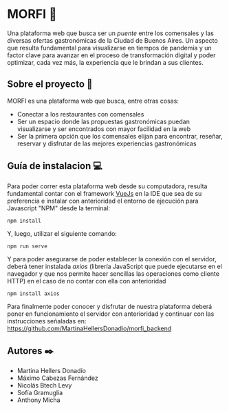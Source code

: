 # MORFI 🍴
Una plataforma web que busca ser un _puente_ entre los comensales y las diversas ofertas gastronómicas de la Ciudad de Buenos Aires. Un aspecto que resulta fundamental para visualizarse en tiempos de pandemia y un factor clave para avanzar en el proceso de transformación digital y poder optimizar, cada vez más, la experiencia que le brindan a sus clientes.

## Sobre el proyecto 🌮

MORFI es una plataforma web que busca, entre otras cosas:
- Conectar a los restaurantes con comensales
- Ser un espacio donde las propuestas gastronómicas puedan visualizarse y ser encontrados con mayor facilidad en la web
- Ser la primera opción que los comensales elijan para encontrar, reseñar, reservar y disfrutar de las mejores experiencias gastronómicas



## Guía de instalacion 💻
Para poder correr esta plataforma web desde su computadora, resulta fundamental contar con el framework [VueJs](https://vuejs.org/) en la IDE que sea de su preferencia e instalar con anterioridad el entorno de ejecución para Javascript "NPM" desde la terminal:

```
npm install
```
Y, luego, utilizar el siguiente comando:
```
npm run serve
```
Y para poder asegurarse de poder establecer la conexión con el servidor, deberá tener instalada _axios_ (librería JavaScript que puede ejecutarse en el navegador y que nos permite hacer sencillas las operaciones como cliente HTTP) en el caso de no contar con ella con anterioridad

```
npm install axios
```
Para finalmente poder conocer y disfrutar de nuestra plataforma deberá poner en funcionamiento el servidor con anterioridad y continuar con las instrucciones señaladas en: https://github.com/MartinaHellersDonadio/morfi_backend

## Autores ✒️
- Martina Hellers Donadío
- Máximo Cabezas Fernández
- Nicolás Btech Levy
- Sofía Gramuglia
- Anthony Micha
